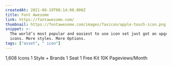 ```yaml
---
createdAt: 2021-08-19T08:14:00.000Z
title: Font Awesome
link: https://fontawesome.com/
thumbnail: https://fontawesome.com/images/favicon/apple-touch-icon.png
snippet: >-
  The world’s most popular and easiest to use icon set just got an upgrade. More
  icons. More styles. More Options.
tags: ["asset", " icon"]
---
```

1,608 Icons
1 Style + Brands
1 Seat
1 Free Kit
10K Pageviews/Month